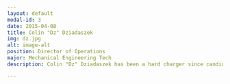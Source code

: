 ```yaml
---
layout: default
modal-id: 3
date: 2015-04-08
title: Colin "Dz" Dziadaszek
img: dz.jpg
alt: image-alt
position: Director of Operations
major: Mechanical Engineering Tech
description: Colin "Dz" Dziadaszek has been a hard charger since candidacy. As a brand new active member, he wrote awards packages that won the LBJ Cup and Badley Trophy. Colin plans to employ his experience as an Eagle Scout, Candidate Class Operations Officer, and National Director of Support to find opportunities for meaningful service. He has experience interfacing with CAP, Silver Wings, and the Air Force Association at the local and national levels which will enable him to hit the ground running!

---
```


